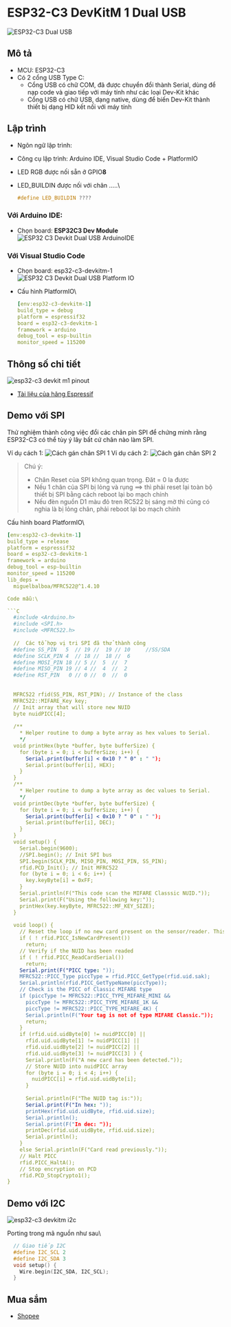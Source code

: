 # ESP32-C3 DevKitM 1 Dual USB

  ![ESP32-C3 Dual USB](../assets/esp32-c3.1.png)

## Mô tả

- MCU: ESP32-C3
- Có 2 cổng USB Type C:
  - Cổng USB có chữ COM, đã được chuyển đổi thành Serial,  dùng để nạp code và giao tiếp với máy tính như các loại Dev-Kit khác
  - Cổng USB có chữ USB, dạng native, dùng để biến Dev-Kit thành thiết bị dạng HID kết nối với máy tính

## Lập trình

- Ngôn ngữ lập trình:
- Công cụ lập trình: Arduino IDE, Visual Studio Code + PlatformIO
- LED RGB được nối sẵn ở GPIO**8**
- LED_BUILDIN  được nối với chân .....\
  
  ```C
  #define LED_BUILDIN ????
  ```

### Với Arduino IDE:
  
- Chọn board: **ESP32C3 Dev Module**
  ![ESP32 C3 Devkit Dual USB ArduinoIDE](../assets/esp32-c3_devkitm1_arduinoide.png)
  
### Với Visual Studio Code

- Chọn board: esp32-c3-devkitm-1\
  ![ESP32 C3 Devkit Dual USB Platform IO](../assets/esp32-c3_devkitm1_platformio.png)
- Cấu hình PlatformIO\

  ```yaml
  [env:esp32-c3-devkitm-1]
  build_type = debug
  platform = espressif32
  board = esp32-c3-devkitm-1
  framework = arduino
  debug_tool = esp-builtin
  monitor_speed = 115200

## Thông số chi tiết

  ![esp32-c3 devkit m1 pinout](../assets/esp32-c3_devkitm1_pinout.png)

- [Tài liệu của hãng Espressif](https://docs.espressif.com/projects/esp-idf/en/stable/esp32c3/hw-reference/esp32c3/user-guide-devkitm-1.html)

## Demo với SPI

Thử nghiệm thành công việc đổi các chân pin SPI để chứng minh rằng ESP32-C3 có thể tùy ý lây bất cứ chân nào làm SPI.

Ví dụ cách 1:
![Cách gán chân SPI 1](../assets/esp32-c3_spi1_rc522.png)
Ví dụ cách 2:
![Cách gán chân SPI 2](../assets/esp32-c3_spi2_rc522.png)
> Chú ý:
>
> - Chân Reset của SPI không quan trọng. Đăt = 0 la được
> - Nếu 1 chân của SPI bị lỏng và rụng ==> thì phải reset lại toàn bộ thiết bị SPI bằng cách reboot lại bo mạch chính
> - Nếu đèn nguồn D1 màu đỏ tren RC522 bị sáng mờ thì cũng có nghia là bị lỏng chân, phải reboot lại bo mạch chính

Cấu hình board PlatformIO\

  ```yaml
  [env:esp32-c3-devkitm-1]
  build_type = release
  platform = espressif32
  board = esp32-c3-devkitm-1
  framework = arduino
  debug_tool = esp-builtin
  monitor_speed = 115200
  lib_deps = 
    miguelbalboa/MFRC522@^1.4.10
  
Code mẫu:\

  ```C
    #include <Arduino.h>
    #include <SPI.h>
    #include <MFRC522.h>
    
    //  Các tổ hợp vị tri SPI đã thử thành công
    #define SS_PIN   5  // 19 //  19 // 10     //SS/SDA
    #define SCLK_PIN 4  // 18 //  18 //  6   
    #define MOSI_PIN 18 // 5 //  5  //  7   
    #define MISO_PIN 19 // 4 //  4  //  2   
    #define RST_PIN   0 // 0 //  0  //  0         
    
      
    MFRC522 rfid(SS_PIN, RST_PIN); // Instance of the class
    MFRC522::MIFARE_Key key; 
    // Init array that will store new NUID 
    byte nuidPICC[4];
    
    /**
      * Helper routine to dump a byte array as hex values to Serial. 
      */
    void printHex(byte *buffer, byte bufferSize) {
      for (byte i = 0; i < bufferSize; i++) {
        Serial.print(buffer[i] < 0x10 ? " 0" : " ");
        Serial.print(buffer[i], HEX);
      }
    }
    /**
      * Helper routine to dump a byte array as dec values to Serial.
      */
    void printDec(byte *buffer, byte bufferSize) {
      for (byte i = 0; i < bufferSize; i++) {
        Serial.print(buffer[i] < 0x10 ? " 0" : " ");
        Serial.print(buffer[i], DEC);
      }
    }
    void setup() { 
      Serial.begin(9600);
      //SPI.begin(); // Init SPI bus
      SPI.begin(SCLK_PIN, MISO_PIN, MOSI_PIN, SS_PIN);
      rfid.PCD_Init(); // Init MFRC522 
      for (byte i = 0; i < 6; i++) {
        key.keyByte[i] = 0xFF;
      }
      Serial.println(F("This code scan the MIFARE Classsic NUID."));
      Serial.print(F("Using the following key:"));
      printHex(key.keyByte, MFRC522::MF_KEY_SIZE);
    }
      
    void loop() {
      // Reset the loop if no new card present on the sensor/reader. This saves the entire process when idle.
      if ( ! rfid.PICC_IsNewCardPresent())
        return;
      // Verify if the NUID has been readed
      if ( ! rfid.PICC_ReadCardSerial())
        return;
      Serial.print(F("PICC type: "));
      MFRC522::PICC_Type piccType = rfid.PICC_GetType(rfid.uid.sak);
      Serial.println(rfid.PICC_GetTypeName(piccType));
      // Check is the PICC of Classic MIFARE type
      if (piccType != MFRC522::PICC_TYPE_MIFARE_MINI && 
        piccType != MFRC522::PICC_TYPE_MIFARE_1K &&
        piccType != MFRC522::PICC_TYPE_MIFARE_4K) {
        Serial.println(F("Your tag is not of type MIFARE Classic."));
        return;
      }
      if (rfid.uid.uidByte[0] != nuidPICC[0] || 
        rfid.uid.uidByte[1] != nuidPICC[1] || 
        rfid.uid.uidByte[2] != nuidPICC[2] || 
        rfid.uid.uidByte[3] != nuidPICC[3] ) {
        Serial.println(F("A new card has been detected."));
        // Store NUID into nuidPICC array
        for (byte i = 0; i < 4; i++) {
          nuidPICC[i] = rfid.uid.uidByte[i];
        }
        
        Serial.println(F("The NUID tag is:"));
        Serial.print(F("In hex: "));
        printHex(rfid.uid.uidByte, rfid.uid.size);
        Serial.println();
        Serial.print(F("In dec: "));
        printDec(rfid.uid.uidByte, rfid.uid.size);
        Serial.println();
      }
      else Serial.println(F("Card read previously."));
      // Halt PICC
      rfid.PICC_HaltA();
      // Stop encryption on PCD
      rfid.PCD_StopCrypto1();
  }
  ```

## Demo với I2C

![esp32-c3 devkitm i2c](../assets/esp32-c3_i2c.png)

Porting trong mã nguồn như sau\

```C
  // Giao tiếp I2C
  #define I2C_SCL 2
  #define I2C_SDA 3
  void setup() {
    Wire.begin(I2C_SDA, I2C_SCL);
  }
```

## Mua sắm

- [Shopee](https://shopee.vn/B%E1%BA%A3ng-M%E1%BA%A1ch-Ph%C3%A1t-Tri%E1%BB%83n-Lo%E1%BA%A1i-C-ESP32-ESP32-C3-ESP32-S3-ESP32-C3-C3-DevKitM-1-ESP32-C3-MINI-1-ESP32-S3-DevKit-C-N16R8-i.770245757.20363483969?sp_atk=55ab357f-ed60-48bb-bc5e-dbad34444041&xptdk=55ab357f-ed60-48bb-bc5e-dbad34444041)